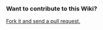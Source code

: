 ### Want to contribute to this Wiki?

[Fork it and send a pull request.](https://https://github.com/sparkfun/SparkFun_HyperDisplay-wiki)